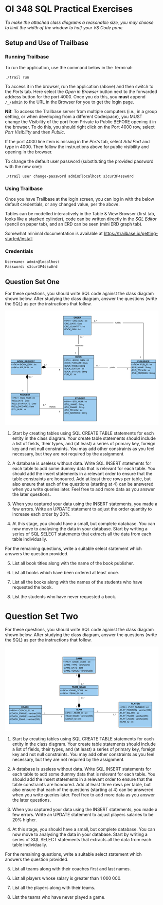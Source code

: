 # OI 348 SQL Practical Exercises

_To make the attached class diagrams a reasonable size, you may choose to limit the width of the window to half your VS Code pane._

## Setup and Use of Trailbase

### Running Trailbase

To run the application, use the command below in the Terminal:

`./trail run`

To access it in the browser, run the application (above) and then switch to the _Ports_ tab. Here select the _Open in Browser_ button next to the forwarded address button for the port 4000. Once you do this, you **must** append `/_/admin` to the URL in the Browser for you to get the login page.

**NB:** To access the Trailbase server from multiple computers (i.e., in a group setting, or when developing from a different Codespace), you MUST change the Visibility of the port from Private to Public BEFORE opening it in the browser. To do this, you should right click on the Port 4000 row, select _Port Visibility_ and then _Public_.

If the port 4000 line item is missing in the _Ports_ tab, select _Add Port_ and type in 4000. Then follow the instructions above for public visibility and opening in the browser.

To change the default user password (substituting the provided password with the new one):

`./trail user change-password admin@localhost s3cur3P4ssw0rd`

### Using Trailbase

Once you have Trailbase at the login screen, you can log in with the below default credentials, or any changed value, per the above.

Tables can be modelled interactively in the Table & View Browser (first tab, looks like a stacked cylinder), code can be written directly in the _SQL Editor_ (pencil on paper tab), and an ERD can be seen (mini ERD graph tab).

Somewhat minimal documentation is available at https://trailbase.io/getting-started/install


### Credentials
```
Username: admin@localhost
Password: s3cur3P4ssw0rd
```

## Question Set One

For these questions, you should write SQL code against the class diagram shown below. After studying the class diagram, answer the questions (write the SQL) as per the instructions that follow.

![Class Diagram](./class_diagram_1.png)

1. Start by creating tables using SQL CREATE TABLE statements for each entity in the class diagram. Your create table statements should include a list of fields, their types, and (at least) a series of primary key, foreign key and not null constraints. You may add other constraints as you feel necessary, but they are not required by the assignment.

2. A database is useless without data. Write SQL INSERT statements for each table to add some dummy data that is relevant for each table. You should add the insert statements in a relevant order to ensure that the table constraints are honoured. Add at least three rows per table, but also ensure that each of the questions (starting at 4) can be answered when you write queries later. Feel free to add more data as you answer the later questions.

3. When you captured your data using the INSERT statements, you made a few errors. Write an UPDATE statement to adjust the order quantity to increase each order by 20%.

4. At this stage, you should have a small, but complete database. You can now move to analysing the data in your database. Start by writing a series of SQL SELECT statements that extracts all the data from each table individually.

For the remaining questions, write a suitable select statement which answers the question provided.

5. List all book titles along with the name of the book publisher.

6. List all books which have been ordered at least once.

7. List all the books along with the names of the students who have requested the book.

8. List the students who have never requested a book.


# Question Set Two

For these questions, you should write SQL code against the class diagram shown below. After studying the class diagram, answer the questions (write the SQL) as per the instructions that follow.

![Class Diagram](./class_diagram_2.png)

1. Start by creating tables using SQL CREATE TABLE statements for each entity in the class diagram. Your create table statements should include a list of fields, their types, and (at least) a series of primary key, foreign key and not null constraints. You may add other constraints as you feel necessary, but they are not required by the assignment.

2. A database is useless without data. Write SQL INSERT statements for each table to add some dummy data that is relevant for each table. You should add the insert statements in a relevant order to ensure that the table constraints are honoured. Add at least three rows per table, but also ensure that each of the questions (starting at 4) can be answered when you write queries later. Feel free to add more data as you answer the later questions.

3. When you captured your data using the INSERT statements, you made a few errors. Write an UPDATE statement to adjust players salaries to be 20% higher.

4. At this stage, you should have a small, but complete database. You can now move to analysing the data in your database. Start by writing a series of SQL SELECT statements that extracts all the data from each table individually.

For the remaining questions, write a suitable select statement which answers the question provided.

5. List all teams along with their coaches first and last names.

6. List all players whose salary is greater than 1 000 000.

7. List all the players along with their teams.

8. List the teams who have never played a game.
